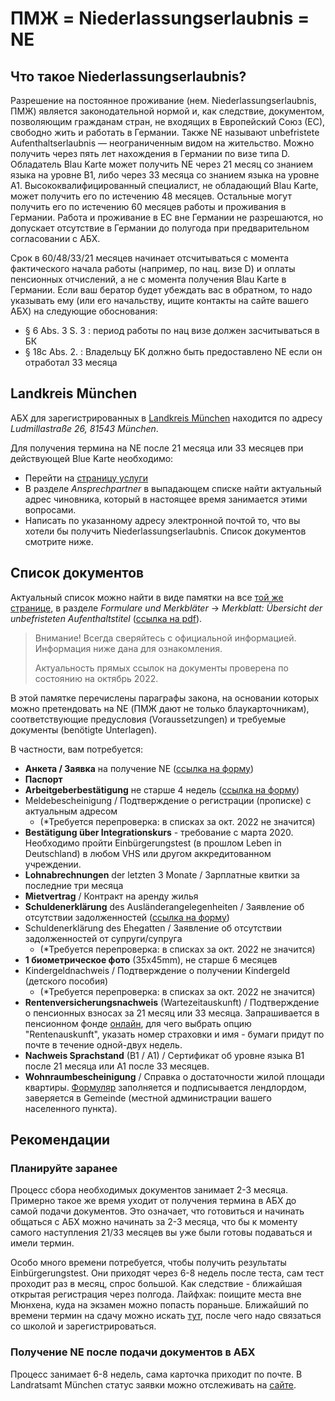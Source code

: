 # ПМЖ = Niederlassungserlaubnis = NE
## Что такое Niederlassungserlaubnis?
Разрешение на постоянное проживание (нем. Niederlassungserlaubnis, ПМЖ) является законодательной нормой и, как следствие, документом, позволяющим гражданам стран, не входящих в Европейский Союз (ЕС), свободно жить и работать в Германии. Также NE называют unbefristete Aufenthaltserlaubnis — неограниченным видом на жительство. Можно получить через пять лет нахождения в Германии по визе типа D. Обладатель Blau Karte может получить NE через 21 месяц со знанием языка на уровне B1, либо через 33 месяца со знанием языка на уровне А1. Высококвалифицированный специалист, не обладающий Blau Karte, может получить его по истечению 48 месяцев. Остальные могут получить его по истечению 60 месяцев работы и проживания в Германии. Работа и проживание в ЕС вне Германии не разрешаются, но допускает отсутствие в Германии до полугода при предварительном согласовании с АБХ.

Срок в 60/48/33/21 месяцев начинает отсчитываться с момента фактического начала работы (например, по нац. визе D) и оплаты пенсионных отчислений, а не с момента получения Blau Karte в Германии. Если ваш бератор будет убеждать вас в обратном, то надо указывать ему (или его начальству, ищите контакты на сайте вашего АБХ) на следующие обоснования:
- § 6 Abs. 3 S. 3 : период работы по нац визе должен засчитываться в БК
- § 18c Abs. 2. : Владельцу БК должно быть предоставлено NE если он отработал 33 месяца

## Landkreis München
АБХ для зарегистрированных в [Landkreis München](https://ru.wikipedia.org/wiki/Мюнхен_(район)) находится по адресу *Ludmillastraße 26, 81543 München*.

Для получения термина на NE после 21 месяца или 33 месяцев при действующей Blue Karte необходимо:
- Перейти на [страницу услуги](https://www.landkreis-muenchen.de/buergerservice/dienstleistungen-a-z/dienstleistung/aufenthaltstitel-unbefristet-fuer-nicht-eu-buerger-beantragen/)
- В разделе *Ansprechpartner* в выпадающем списке найти актуальный адрес чиновника, который в настоящее время занимается этими вопросами.
- Написать по указанному адресу электронной почтой то, что вы хотели бы получить Niederlassungserlaubnis. Список документов смотрите ниже.

## Список документов

Актуальный список можно найти в виде памятки на все [той же странице](https://www.landkreis-muenchen.de/buergerservice/dienstleistungen-a-z/dienstleistung/aufenthaltstitel-unbefristet-fuer-nicht-eu-buerger-beantragen/), в разделе *Formulare und Merkbläter* → *Merkblatt: Übersicht der unbefristeten Aufenthaltstitel* ([ссылка на pdf](https://formulare.landkreis-muenchen.de/cdm/cfs/eject/gen?MANDANTID=68&FORMID=7202)).

> Внимание! Всегда сверяйтесь с официальной информацией. Информация ниже дана для ознакомления. 
>  
> Актуальность прямых ссылок на документы проверена по состоянию на октябрь 2022.

В этой памятке перечислены параграфы закона, на основании которых можно претендовать на NE (ПМЖ дают не только блаукарточникам), соответствующие предусловия (Voraussetzungen) и требуемые документы (benötigte Unterlagen). 

В частности, вам потребуется:
- **Анкета / Заявка** на получение NE ([ссылка на форму](https://formulare.landkreis-muenchen.de/cdm/cfs/eject/pdf/4255.pdf?MANDANTID=1&FORMID=4255))
- **Паспорт**
- **Arbeitgeberbestätigung** не старше 4 недель ([ссылка на форму](https://formulare.landkreis-muenchen.de/cdm/cfs/eject/pdf/4266.pdf?MANDANTID=68&FORMID=4266))
- Meldebescheinigung / Подтверждение о регистрации (прописке) c актуальным адресом 
  - (*Требуется перепроверка: в списках за окт. 2022 не значится)
- **Bestätigung über Integrationskurs** - требование с марта 2020. Необходимо пройти Einbürgerungstest (в прошлом Leben in Deutschland) в любом VHS или другом аккредитованном учреждении. 
- **Lohnabrechnungen** der letzten 3 Monate / Зарплатные квитки за последние три месяца
- **Mietvertrag** / Контракт на аренду жилья
- **Schuldenerklärung** des Ausländerangelegenheiten / Заявление об отсутствии задолженностей ([ссылка на форму](https://formulare.landkreis-muenchen.de/cdm/cfs/eject/pdf/7199.pdf?MANDANTID=68&FORMID=7199))
- Schuldenerklärung des Ehegatten / Заявление об отсутствии задолженностей от супруги/супруга
  - (*Требуется перепроверка: в списках за окт. 2022 не значится)
- **1 биометрическое фото** (35x45mm), не старше 6 месяцев
- Kindergeldnachweis / Подтверждение о получении Kindergeld (детского пособия)
  - (*Требуется перепроверка: в списках за окт. 2022 не значится)
- **Rentenversicherungsnachweis** (Wartezeitauskunft) / Подтверждение о пенсионных взносах за 21 месяц или 33 месяца. Запрашивается в пенсионном фонде [онлайн](https://www.eservice-drv.de/SelfServiceWeb/), для чего выбрать опцию "Rentenauskunft", указать номер страховки и имя - бумаги придут по почте в течение одной-двух недель. 
- **Nachweis Sprachstand** (B1 / A1) / Сертификат об уровне языка B1 после 21 месяца или А1 после 33 месяцев.
- **Wohnraumbescheinigung** / Справка о достаточности жилой площади квартиры. [Формуляр](https://formulare.landkreis-muenchen.de/cdm/cfs/eject/pdf/7215.pdf?MANDANTID=68&FORMID=7215) заполняется и подписывается лендлордом, заверяется в Gemeinde (местной администрации вашего населенного пункта).

## Рекомендации

### Планируйте заранее
Процесс сбора необходимых документов занимает 2-3 месяца. Примерно такое же время уходит от получения термина в АБХ до самой подачи документов. Это означает, что готовиться и начинать общаться с АБХ можно начинать за 2-3 месяца, что бы к моменту самого наступления 21/33 месяцев вы уже были готовы подаваться и имели термин.

Особо много времени потребуется, чтобы получить результаты Einbürgerungstest. Они приходят через 6-8 недель после теста, сам тест проходит раз в месяц, спрос большой. Как следствие - ближайшая открытая регистрация через полгода. Лайфхак: поищите места вне Мюнхена, куда на экзамен можно попасть пораньше. Ближайший по времени термин на сдачу можно искать [тут](https://www.vhs-sprachpruefungen.de/Pr%C3%BCfungen/Modul.aspx?ModulID=186), после чего надо связаться со школой и зарегистрироваться.

### Получение NE после подачи документов в АБХ
Процесс занимает 6-8 недель, сама карточка приходит по почте.
В Landratsamt München статус заявки можно отслеживать на [сайте](http://memo.landkreis-muenchen.de/eat/eAT_WebInfo_Vorlage_PKZ_OUT.html).

